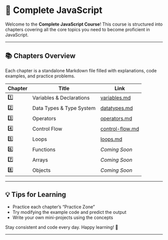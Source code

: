 # 📘 Complete JavaScript 

Welcome to the **Complete JavaScript Course**! This course is structured into chapters covering all the core topics you need to become proficient in JavaScript.

---

## 📚 Chapters Overview

Each chapter is a standalone Markdown file filled with explanations, code examples, and practice problems.

| Chapter | Title | Link |
|--------|-------|------|
| 1️⃣ | Variables & Declarations | [variables.md](./variables/readme.md) |
| 2️⃣ | Data Types & Type System | [datatypes.md](./datatypes/readme.md) |
| 3️⃣ | Operators | [operators.md](./operators/readme.md) |
| 4️⃣ | Control Flow | [control-flow.md](./control-flow/readme.md) |
| 5️⃣ | Loops | [loops.md](./loops.md) |
| 6️⃣ | Functions | *Coming Soon* |
| 7️⃣ | Arrays | *Coming Soon* |
| 8️⃣ | Objects | *Coming Soon* |

---

## 💡 Tips for Learning

- Practice each chapter’s “Practice Zone”
- Try modifying the example code and predict the output
- Write your own mini-projects using the concepts

Stay consistent and code every day. Happy learning! 🚀

---


